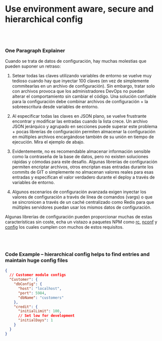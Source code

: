 # Use environment aware, secure and hierarchical config

<br/><br/>

### One Paragraph Explainer

Cuando se trata de datos de configuración, hay muchas molestias que pueden suponer un retraso:

1. Setear todas las claves utilizando variables de entorno se vuelve muy tedioso cuando hay que inyectar 100 claves (en vez de simplemente commitearlas en un archivo de configuración). Sin embargo, tratar solo con archivos provoca que los administradores DevOps no puedan alterar el comportamiento sin cambiar el código. Una solución confiable para la configuración debe combinar archivos de configuración + la sobreescritura desde variables de entorno.

2. Al especificar todas las claves en JSON plano, se vuelve frustrante encontrar y modificar las entradas cuando la lista crece. Un archivo JSON jerárquico y agrupado en secciones puede superar este problema + pocas librerías de configuración permiten almacenar la configuración en múltiples archivos encargándose también de su unión en tiempo de ejecución. Mira el ejemplo de abajo.

3. Evidentemente, no es recomendable almacenar información sensible como la contraseña de la base de datos, pero no existen soluciones rápidas y cómodas para este desafío. Algunas librerías de configuración permiten encriptar archivos, otros encriptan esas entradas durante los commits de GIT o simplemente no almacenan valores reales para esas entradas y especifican el valor verdadero durante el deploy a través de variables de entorno.

4. Algunos escenarios de configuración avanzada exigen inyectar los valores de configuración a través de línea de comandos (vargs) o que se sincronicen a través de un caché centralizado como Redis para que múltiples servidores puedan usar los mismos datos de configuración.

Algunas librerías de configuración pueden proporcionar muchas de estas características sin coste, echa un vistazo a paquetes NPM como [rc](https://www.npmjs.com/package/rc), [nconf](https://www.npmjs.com/package/nconf) y [config](https://www.npmjs.com/package/config) los cuales cumplen con muchos de estos requisitos.

<br/><br/>

### Code Example – hierarchical config helps to find entries and maintain huge config files

```json
{
  // Customer module configs 
  "Customer": {
    "dbConfig": {
      "host": "localhost",
      "port": 5984,
      "dbName": "customers"
    },
    "credit": {
      "initialLimit": 100,
      // Set low for development 
      "initialDays": 1
    }
  }
}
```

<br/><br/>
